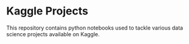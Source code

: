 # Kaggle Projects

This repository contains python notebooks used to tackle various data science projects available on Kaggle.
